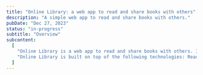 ```yaml
---
title: "Online Library: a web app to read and share books with others"
description: "A simple web app to read and share books with others."
pubDate: "Dec 27, 2023"
status: "in-progress"
subtitle: "Overview"
subcontent:
  [
    "Online Library is a web app to read and share books with others. It is designed to be simple, fast, and easy to use. It is also designed to be extensible, allowing users to add their own features and functionality.",
    "Online Library is built on top of the following technologies: React, Nextjs",
  ]
---
```

